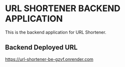 # URL SHORTENER BACKEND APPLICATION

This is the backend application for URL Shortener.

## Backend Deployed URL 

https://url-shortener-be-gzvf.onrender.com
